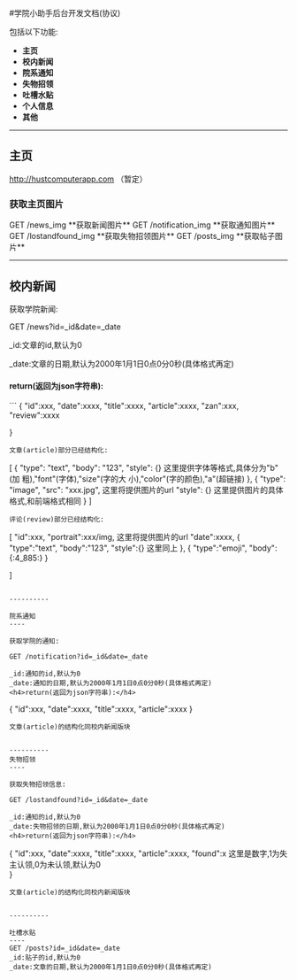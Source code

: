 #学院小助手后台开发文档(协议)

包括以下功能:
- **主页**
- **校内新闻**
- **院系通知**
- **失物招领**
- **吐槽水贴**
- **个人信息**
- **其他**


----------

主页
--

http://hustcomputerapp.com （暂定）
<h3>获取主页图片</h3>
GET /news_img                         	 **获取新闻图片**
GET /notification_img             	 **获取通知图片**
GET /lostandfound_img            **获取失物招领图片**
GET /posts_img                             **获取帖子图片**


----------

校内新闻
----
获取学院新闻:

GET /news?id=_id&date=_date

_id:文章的id,默认为0

_date:文章的日期,默认为2000年1月1日0点0分0秒(具体格式再定)
<h4>return(返回为json字符串):</h4>
```
{
	"id":xxx,
	"date":xxxx,
	"title":xxxx,
	"article":xxxx,
	"zan":xxx,
	"review":xxxx

}
```
文章(article)部分已经结构化:
```
[
  {
    "type": "text",
    "body": "123",
    "style": {}            这里提供字体等格式,具体分为"b"(加
                           粗),"font"(字体),"size"(字的大
                           小),"color"(字的颜色),"a"(超链接)
  },
  {
    "type": "image",
    "src": "xxx.jpg",      这里将提供图片的url
    "style": {}            这里提供图片的具体格式,和前端格式相同
  }
]
```
评论(review)部分已经结构化:
```
[
	"id":xxx,
	"portrait":xxx/img,    这里将提供图片的url
	"date":xxxx,
	{
		"type":"text",
		"body":"123",
		"style":{}         这里同上
	},
	{
		"type":"emoji",
		"body":{:4_885:}
	}

]
```

----------

院系通知
----

获取学院的通知:

GET /notification?id=_id&date=_date

_id:通知的id,默认为0
_date:通知的日期,默认为2000年1月1日0点0分0秒(具体格式再定)
<h4>return(返回为json字符串):</h4>
```
{
	"id":xxx,
	"date":xxxx,
	"title":xxxx,
	"article":xxxx
}
```
文章(article)的结构化同校内新闻版块


----------
失物招领
----

获取失物招领信息:

GET /lostandfound?id=_id&date=_date

_id:通知的id,默认为0
_date:失物招领的日期,默认为2000年1月1日0点0分0秒(具体格式再定)
<h4>return(返回为json字符串):</h4>
```
{
	"id":xxx,
	"date":xxxx,
	"title":xxxx,
	"article":xxxx,
	"found":x              这里是数字,1为失主认领,0为未认领,默认为0         
}
```
文章(article)的结构化同校内新闻版块


----------

吐槽水贴
----
GET /posts?id=_id&date=_date
_id:贴子的id,默认为0
_date:文章的日期,默认为2000年1月1日0点0分0秒(具体格式再定)
